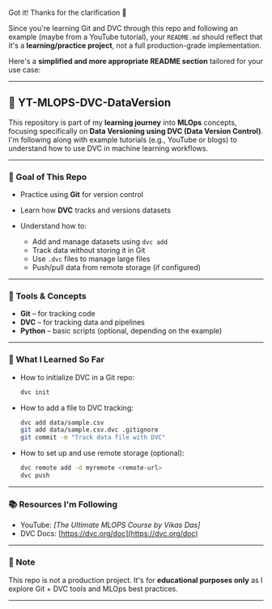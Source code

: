 Got it! Thanks for the clarification 🙌

Since you're learning Git and DVC through this repo and following an example (maybe from a YouTube tutorial), your `README.md` should reflect that it's a **learning/practice project**, not a full production-grade implementation.

Here's a **simplified and more appropriate README section** tailored for your use case:

---

## 📘 YT-MLOPS-DVC-DataVersion

This repository is part of my **learning journey** into **MLOps** concepts, focusing specifically on **Data Versioning using DVC (Data Version Control)**. I'm following along with example tutorials (e.g., YouTube or blogs) to understand how to use DVC in machine learning workflows.

---

### 🎯 Goal of This Repo

* Practice using **Git** for version control
* Learn how **DVC** tracks and versions datasets
* Understand how to:

  * Add and manage datasets using `dvc add`
  * Track data without storing it in Git
  * Use `.dvc` files to manage large files
  * Push/pull data from remote storage (if configured)

---

### 🔧 Tools & Concepts

* **Git** – for tracking code
* **DVC** – for tracking data and pipelines
* **Python** – basic scripts (optional, depending on the example)

---


### 🧪 What I Learned So Far

* How to initialize DVC in a Git repo:

  ```bash
  dvc init
  ```

* How to add a file to DVC tracking:

  ```bash
  dvc add data/sample.csv
  git add data/sample.csv.dvc .gitignore
  git commit -m "Track data file with DVC"
  ```

* How to set up and use remote storage (optional):

  ```bash
  dvc remote add -d myremote <remote-url>
  dvc push
  ```

---

### 📚 Resources I'm Following

* YouTube: *\[The Ultimate MLOPS Course by Vikas Das]*
* DVC Docs: [https://dvc.org/doc](https://dvc.org/doc)

---

### 📝 Note

This repo is not a production project. It's for **educational purposes only** as I explore Git + DVC tools and MLOps best practices.

---

